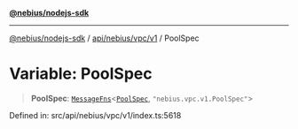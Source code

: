 [**@nebius/nodejs-sdk**](../../../../../README.md)

---

[@nebius/nodejs-sdk](../../../../../README.md) / [api/nebius/vpc/v1](../README.md) / PoolSpec

# Variable: PoolSpec

> **PoolSpec**: [`MessageFns`](../../../../../runtime/protos/core/interfaces/MessageFns.md)\<[`PoolSpec`](../interfaces/PoolSpec.md), `"nebius.vpc.v1.PoolSpec"`\>

Defined in: src/api/nebius/vpc/v1/index.ts:5618
